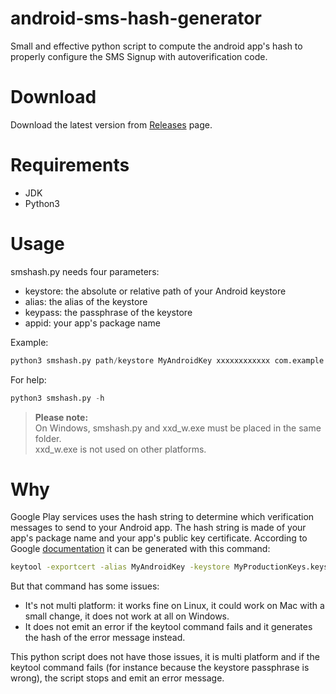 # android-sms-hash-generator
Small and effective python script to compute the android app's hash to properly configure the SMS Signup with autoverification code.

# Download
Download the latest version from [Releases](https://github.com/funambol/android-sms-hash-generator/releases) page.

# Requirements
- JDK
- Python3

# Usage
smshash.py needs four parameters:
- keystore: the absolute or relative path of your Android keystore
- alias: the alias of the keystore
- keypass: the passphrase of the keystore
- appid: your app's package name

Example:
```python
python3 smshash.py path/keystore MyAndroidKey xxxxxxxxxxxx com.example.myapp
```

For help:
```python
python3 smshash.py -h
```

>**Please note:**<br>
>On Windows, smshash.py and xxd_w.exe must be placed in the same folder.
><br>xxd_w.exe is not used on other platforms.

# Why
Google Play services uses the hash string to determine which verification messages to send to your Android app. The hash string is made of your app's package name and your app's public key certificate.
According to Google [documentation](https://developers.google.com/identity/sms-retriever/verify#computing_your_apps_hash_string) it can be generated with this command:
```bash
keytool -exportcert -alias MyAndroidKey -keystore MyProductionKeys.keystore | xxd -p | tr -d "[:space:]" | echo -n com.example.myapp `cat` | sha256sum | tr -d "[:space:]-" | xxd -r -p | base64 | cut -c1-11
```
But that command has some issues:
- It's not multi platform: it works fine on Linux, it could work on Mac with a small change, it does not work at all on Windows.
- It does not emit an error if the keytool command fails and it generates the hash of the error message instead.

This python script does not have those issues, it is multi platform and if the keytool command fails (for instance because the keystore passphrase is wrong), the script stops and emit an error message.